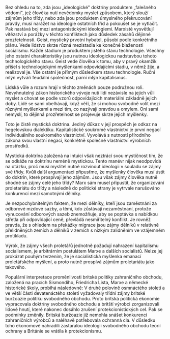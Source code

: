 Bez ohledu na to, zda jsou „ideologické" doktríny produktem „falešného vědomí", jež člověka nutí nevědomky myslet způsobem, který slouží zájmům jeho třídy, nebo zda jsou produktem úmyslného překrucování pravdy, musí narážet na ideologie ostatních tříd a pokoušet se je vytlačit. Pak nastává boj mezi antagonistickými ideologiemi. Marxisté vysvětlují vítězství a porážky v těchto konfliktech jako důsledek zásahů dějinné prozřetelnosti. Geist, mystický prvotní hybatel, působí podle konkrétního plánu. Vede lidstvo skrze různá mezistadia ke konečné blaženosti socialismu. Každé stadium je produktem jistého stavu technologie. Všechny jeho ostatní charakteristiky jsou nutnou ideologickou nadstavbou tohoto technologického stavu. Geist vede člověka k tomu, aby v pravý okamžik přišel s technologickými myšlenkami odpovídajícími stadiu, v němž žije, a realizoval je. Vše ostatní je přímým důsledkem stavu technologie. Ruční mlýn vytváří feudální společnost, parní mlýn kapitalismus.

Lidská vůle a rozum hrají v těchto změnách pouze podružnou roli. Nevyhnutelný zákon historického vývoje nutí lidi nezávisle na jejich vůli myslet a chovat se podle vzorů odpovídajících materiální základně jejich doby. Lidé se sami obelhávají, když věří, že si mohou svobodně volit mezi různými myšlenkami a mezi tím, co nazývají pravdou a omylem. Oni sami nemyslí, to dějinná prozřetelnost se projevuje skrze jejich myšlenky.

Toto je čistě mystická doktrína. Jediný důkaz v její prospěch je odkaz na hegelovskou dialektiku. Kapitalistické soukromé vlastnictví je první negací individuálního soukromého vlastnictví. Vyvolává s nutností přírodního zákona svou vlastní negaci, konkrétně společné vlastnictví výrobních prostředků.

Mystická doktrína založená na intuici však neztrácí svou mystičnost tím, že se odkáže na doktrínu neméně mystickou. Tento manévr nijak neodpovídá na otázku, proč musí myslitel nutně rozvinout ideologii v souladu se zájmy své třídy. Kvůli další argumentaci připusťme, že myšlenky člověka musí ústit do doktrín, které prospívají jeho zájmům. Jsou však zájmy člověka nutně shodné se zájmy celé jeho třídy? Marx sám musel připustit, že organizování proletariátu do třídy a následně do politické strany je vytrvale narušováno konkurencí mezi samotnými dělníky.

Je nezpochybnitelným faktem, že mezi dělníky, kteří jsou zaměstnáni za odborové mzdové sazby, a těmi, kdo zůstávají nezaměstnaní, protože vynucování odborových sazeb znemožňuje, aby se poptávka s nabídkou střetla při odpovídající ceně, převládá nesmiřitelný konflikt. Je rovněž pravda, že s ohledem na překážky migrace jsou zájmy dělníků v relativně přelidněných zemích a dělníků v zemích s nízkým zalidněním ve vzájemném protikladu.

Výrok, že zájmy všech proletářů jednotně požadují nahrazení kapitalismu socialismem, je arbitrárním postulátem Marxe a dalších socialistů. Nelze jej prokázat pouhým tvrzením, že je socialistická myšlenka emanací proletářského myšlení, a proto nutně prospívá zájmům proletariátu jako takového.

Populární interpretace proměnlivosti britské politiky zahraničního obchodu, založená na pracích Sismondiho, Friedricha Lista, Marxe a německé historické školy, probíhá následovně: V druhé polovině osmnáctého století a ve větší části devatenáctého století vyžadovaly třídní zájmy britské buržoazie politiku svobodného obchodu. Proto britská politická ekonomie vypracovala doktríny svobodného obchodu a britští výrobci zorganizovali lidové hnutí, které nakonec dosáhlo zrušení protekcionistických cel. Pak se podmínky změnily. Britská buržoazie již nemohla snášet konkurenci zahraničních výrobců a naléhavě potřebovala ochranná cla. V důsledku toho ekonomové nahradili zastaralou ideologii svobodného obchodu teorií ochrany a Británie se vrátila k protekcionismu.